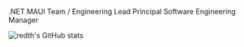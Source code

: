 .NET MAUI Team / Engineering Lead Principal Software Engineering Manager


![redth's GitHub stats](https://github-readme-stats.vercel.app/api?username=redth&show_icons=true&theme=radical)
